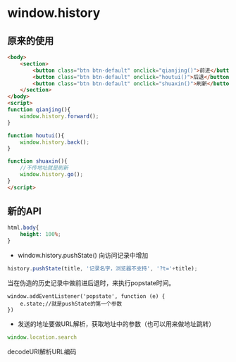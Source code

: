 # window.history

## 原来的使用

````html
<body>
	<section>
		<button class="btn btn-default" onclick="qianjing()">前进</button>
		<button class="btn btn-default" onclick="houtui()">后退</button>
		<button class="btn btn-default" onclick="shuaxin()">刷新</button>
	</section>
</body>
<script>
function qianjing(){
	window.history.forward();
}

function houtui(){
	window.history.back();
}

function shuaxin(){
	//不传地址就是刷新
	window.history.go();
}
</script>
````

## 新的API

```css
html.body{
  	height: 100%;
}
```

- window.history.pushState() 向访问记录中增加

```javascript
history.pushState(title, '记录名字，浏览器不支持', '?t='+title);
```

当在伪造的历史记录中做前进后退时，来执行popstate时间。

```
window.addEventListener('popstate', function (e) {
    e.state;//就是pushState的第一个参数
})
```

- 发送的地址要做URL解析，获取地址中的参数（也可以用来做地址跳转）

```javascript
window.location.search
```

decodeURI解析URL编码